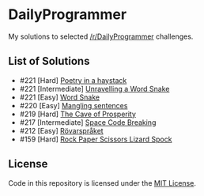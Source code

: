 # DailyProgrammer
 My solutions to selected <a href="http://reddit.com/r/DailyProgrammer" target="_blank">/r/DailyProgrammer</a> challenges.
 
## List of Solutions

- #221 [Hard] [Poetry in a haystack](/221_Hard)
- #221 [Intermediate] [Unravelling a Word Snake](/221_Intermediate)
- #221 [Easy] [Word Snake](/221_Easy)
- #220 [Easy] [Mangling sentences](/220_Easy)
- #219 [Hard] [The Cave of Prosperity](/219_Hard)
- #217 [Intermediate] [Space Code Breaking](/217_Intermediate)
- #212 [Easy] [Rövarspråket](/212_Easy)
- #159 [Hard] [Rock Paper Scissors Lizard Spock](/159_Hard)

## License

Code in this repository is licensed under the [MIT License](https://github.com/marcardioid/DailyProgrammer/blob/master/LICENSE).

